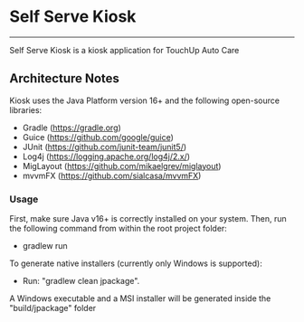 # Self Serve Kiosk

---

Self Serve Kiosk is a kiosk application for TouchUp Auto Care

## Architecture Notes

Kiosk uses the Java Platform version 16+ and the following open-source libraries:

* Gradle (https://gradle.org)
* Guice (https://github.com/google/guice)
* JUnit (https://github.com/junit-team/junit5/)
* Log4j (https://logging.apache.org/log4j/2.x/)
* MigLayout (https://github.com/mikaelgrev/miglayout)
* mvvmFX (https://github.com/sialcasa/mvvmFX)

### Usage

First, make sure Java v16+ is correctly installed on your system. Then, run the following command from within the root project folder:
* gradlew run

To generate native installers (currently only Windows is supported):
* Run: "gradlew clean jpackage".    

A Windows executable and a MSI installer will be generated inside the "build/jpackage" folder